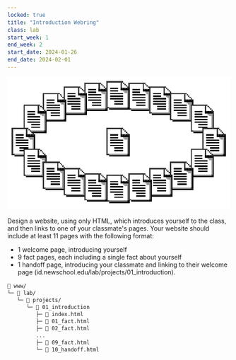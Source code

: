 ```yaml
---
locked: true
title: "Introduction Webring"
class: lab
start_week: 1
end_week: 2
start_date: 2024-01-26
end_date: 2024-02-01
---
```


![](/files/lab/webring.png)

Design a website, using only HTML, which introduces yourself to the class, and then links to one of your classmate's pages. Your website should include at least 11 pages with the following format:
- 1 welcome page, introducing yourself
- 9 fact pages, each including a single fact about yourself
- 1 handoff page, introducing your classmate and linking to their welcome page (id.newschool.edu/lab/projects/01_introduction).

~~~
📂 www/
└─ 📂 lab/ 
   └─ 📁 projects/
      └─ 📁 01_introduction
	     ├─ 📄 index.html
		 ├─ 📄 01_fact.html
		 ├─ 📄 02_fact.html
		 ...
		 ├─ 📄 09_fact.html
		 └─ 📄 10_handoff.html
~~~